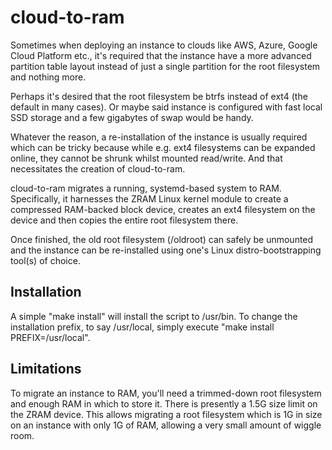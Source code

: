 # cloud-to-ram

Sometimes when deploying an instance to clouds like AWS, Azure, Google Cloud Platform etc., it's
required that the instance have a more advanced partition table layout instead of just a single
partition for the root filesystem and nothing more.

Perhaps it's desired that the root filesystem be btrfs instead of ext4 (the default in many cases).
Or maybe said instance is configured with fast local SSD storage and a few gigabytes of swap would
be handy.

Whatever the reason, a re-installation of the instance is usually required which can be tricky
because while e.g. ext4 filesystems can be expanded online, they cannot be shrunk whilst mounted
read/write.  And that necessitates the creation of cloud-to-ram.

cloud-to-ram migrates a running, systemd-based system to RAM.  Specifically, it harnesses the ZRAM
Linux kernel module to create a compressed RAM-backed block device, creates an ext4 filesystem on the
device and then copies the entire root filesystem there.

Once finished, the old root filesystem (/oldroot) can safely be unmounted and the instance can be
re-installed using one's Linux distro-bootstrapping tool(s) of choice.

## Installation

A simple "make install" will install the script to /usr/bin.  To change the installation prefix,
to say /usr/local, simply execute "make install PREFIX=/usr/local". 

## Limitations

To migrate an instance to RAM, you'll need a trimmed-down root filesystem and enough RAM in which
to store it.  There is presently a 1.5G size limit on the ZRAM device.  This allows migrating a
root filesystem which is 1G in size on an instance with only 1G of RAM, allowing a very small
amount of wiggle room.

<!--
vim: ts=2 sw=2 et fdm=marker :
-->
